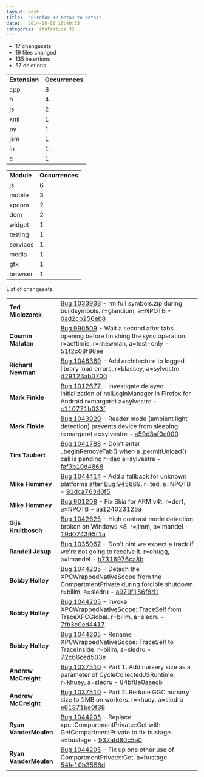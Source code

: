 ```yaml
---
layout: post
title:  "Firefox 32 beta3 to beta4"
date:   2014-08-06 16:40:35
categories: statistics 32
---
```


<p>
<ul>
<li>17 changesets</li>
<li>19 files changed</li>
<li>135 insertions</li>
<li>57 deletions</li>
</ul>
</p>
<p>
<table><tr><td><strong>Extension</strong></td><td><strong>Occurrences</strong></td></tr>
<tr><td>cpp</td><td>8</td></tr>
<tr><td>h</td><td>4</td></tr>
<tr><td>js</td><td>2</td></tr>
<tr><td>xml</td><td>1</td></tr>
<tr><td>py</td><td>1</td></tr>
<tr><td>jsm</td><td>1</td></tr>
<tr><td>in</td><td>1</td></tr>
<tr><td>c</td><td>1</td></tr>
</table>
</p>
<p>
<table><tr><td><strong>Module</strong></td><td><strong>Occurrences</strong></td></tr>
<tr><td>js</td><td>6</td></tr>
<tr><td>mobile</td><td>3</td></tr>
<tr><td>xpcom</td><td>2</td></tr>
<tr><td>dom</td><td>2</td></tr>
<tr><td>widget</td><td>1</td></tr>
<tr><td>testing</td><td>1</td></tr>
<tr><td>services</td><td>1</td></tr>
<tr><td>media</td><td>1</td></tr>
<tr><td>gfx</td><td>1</td></tr>
<tr><td>browser</td><td>1</td></tr>
</table>
</p>
<p>List of changesets:
<table>
<tr><td><strong>Ted Mielczarek</strong></td><td><a href="http://bugzilla.mozilla.org/1033938">Bug 1033938</a> - rm full symbols.zip during buildsymbols. r=glandium, a=NPOTB - <a href="https://hg.mozilla.org/releases/mozilla-beta/rev/0ad2cb256eb8">0ad2cb256eb8</a></td></tr>
<tr><td><strong>Cosmin Malutan</strong></td><td><a href="http://bugzilla.mozilla.org/990509">Bug 990509</a> - Wait a second after tabs opening before finishing the sync operation. r=aeftimie, r=rnewman, a=test-only - <a href="https://hg.mozilla.org/releases/mozilla-beta/rev/51f2c08f86ee">51f2c08f86ee</a></td></tr>
<tr><td><strong>Richard Newman</strong></td><td><a href="http://bugzilla.mozilla.org/1046369">Bug 1046369</a> - Add architecture to logged library load errors. r=blassey, a=sylvestre - <a href="https://hg.mozilla.org/releases/mozilla-beta/rev/429123ab0700">429123ab0700</a></td></tr>
<tr><td><strong>Mark Finkle</strong></td><td><a href="http://bugzilla.mozilla.org/1012677">Bug 1012677</a> - Investigate delayed initialization of nsILoginManager in Firefox for Android r=margaret a=sylvestre - <a href="https://hg.mozilla.org/releases/mozilla-beta/rev/c110771b033f">c110771b033f</a></td></tr>
<tr><td><strong>Mark Finkle</strong></td><td><a href="http://bugzilla.mozilla.org/1043920">Bug 1043920</a> - Reader mode (ambient light detection) prevents device from sleeping r=margaret a=sylvestre - <a href="https://hg.mozilla.org/releases/mozilla-beta/rev/a59d3af0c000">a59d3af0c000</a></td></tr>
<tr><td><strong>Tim Taubert</strong></td><td><a href="http://bugzilla.mozilla.org/1041788">Bug 1041788</a> - Don't enter _beginRemoveTab() when a .permitUnload() call is pending r=dao a=sylvestre - <a href="https://hg.mozilla.org/releases/mozilla-beta/rev/faf3b10d4868">faf3b10d4868</a></td></tr>
<tr><td><strong>Mike Hommey</strong></td><td><a href="http://bugzilla.mozilla.org/1044414">Bug 1044414</a> - Add a fallback for unknown platforms after <a href="http://bugzilla.mozilla.org/945869">Bug 945869</a>. r=ted, a=NPOTB - <a href="https://hg.mozilla.org/releases/mozilla-beta/rev/91dca763d0f5">91dca763d0f5</a></td></tr>
<tr><td><strong>Mike Hommey</strong></td><td><a href="http://bugzilla.mozilla.org/901208">Bug 901208</a> - Fix Skia for ARM v4t. r=derf, a=NPOTB - <a href="https://hg.mozilla.org/releases/mozilla-beta/rev/aa124023125a">aa124023125a</a></td></tr>
<tr><td><strong>Gijs Kruitbosch</strong></td><td><a href="http://bugzilla.mozilla.org/1042625">Bug 1042625</a> - High contrast mode detection broken on Windows <8. r=jimm, a=lmandel - <a href="https://hg.mozilla.org/releases/mozilla-beta/rev/19d074395f1a">19d074395f1a</a></td></tr>
<tr><td><strong>Randell Jesup</strong></td><td><a href="http://bugzilla.mozilla.org/1035067">Bug 1035067</a> - Don't hint we expect a track if we're not going to receive it. r=ehugg, a=lmandel - <a href="https://hg.mozilla.org/releases/mozilla-beta/rev/b7316976ca8b">b7316976ca8b</a></td></tr>
<tr><td><strong>Bobby Holley</strong></td><td><a href="http://bugzilla.mozilla.org/1044205">Bug 1044205</a> - Detach the XPCWrappedNativeScope from the CompartmentPrivate during forcible shutdown. r=billm, a=sledru - <a href="https://hg.mozilla.org/releases/mozilla-beta/rev/a979f156f8d1">a979f156f8d1</a></td></tr>
<tr><td><strong>Bobby Holley</strong></td><td><a href="http://bugzilla.mozilla.org/1044205">Bug 1044205</a> - Invoke XPCWrappedNativeScope::TraceSelf from TraceXPCGlobal. r=billm, a=sledru - <a href="https://hg.mozilla.org/releases/mozilla-beta/rev/7fb3c0ed4417">7fb3c0ed4417</a></td></tr>
<tr><td><strong>Bobby Holley</strong></td><td><a href="http://bugzilla.mozilla.org/1044205">Bug 1044205</a> - Rename XPCWrappedNativeScope::TraceSelf to TraceInside. r=billm, a=sledru - <a href="https://hg.mozilla.org/releases/mozilla-beta/rev/72c66ced503e">72c66ced503e</a></td></tr>
<tr><td><strong>Andrew McCreight</strong></td><td><a href="http://bugzilla.mozilla.org/1037510">Bug 1037510</a> - Part 1: Add nursery size as a parameter of CycleCollectedJSRuntime. r=khuey, a=sledru - <a href="https://hg.mozilla.org/releases/mozilla-beta/rev/84bf8e0aaecb">84bf8e0aaecb</a></td></tr>
<tr><td><strong>Andrew McCreight</strong></td><td><a href="http://bugzilla.mozilla.org/1037510">Bug 1037510</a> - Part 2: Reduce GGC nursery size to 1MB on workers. r=khuey, a=sledru - <a href="https://hg.mozilla.org/releases/mozilla-beta/rev/e61371be0f38">e61371be0f38</a></td></tr>
<tr><td><strong>Ryan VanderMeulen</strong></td><td><a href="http://bugzilla.mozilla.org/1044205">Bug 1044205</a> - Replace xpc::CompartmentPrivate::Get with GetCompartmentPrivate to fix bustage. a=bustage - <a href="https://hg.mozilla.org/releases/mozilla-beta/rev/932afd80c5a0">932afd80c5a0</a></td></tr>
<tr><td><strong>Ryan VanderMeulen</strong></td><td><a href="http://bugzilla.mozilla.org/1044205">Bug 1044205</a> - Fix up one other use of CompartmentPrivate::Get. a=bustage - <a href="https://hg.mozilla.org/releases/mozilla-beta/rev/54fe10b3558d">54fe10b3558d</a></td></tr>
</table>
</p>
